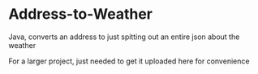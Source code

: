 # Address-to-Weather
Java, converts an address to just spitting out an entire json about the weather  

For a larger project, just needed to get it uploaded here for convenience

